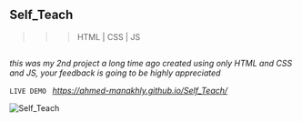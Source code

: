 ## Self_Teach
>>>HTML | CSS | JS
##

*this was my 2nd project a long time ago created using only HTML and CSS and JS, your feedback is going to be highly appreciated*

`LIVE DEMO `
*https://ahmed-manakhly.github.io/Self_Teach/*

![Self_Teach](https://github.com/Ahmed-Manakhly/Self_Teach/assets/108705757/e67a5203-a511-4bbf-9809-1765dd3399a0)
